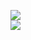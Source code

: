 [![](https://img.shields.io/badge/Made%20With-Github%20Spray-lightgrey.svg?style=for-the-badge&logo=github)](https://github.com/Annihil/github-spray#18080)  
[![](https://i.imgur.com/2DrTn0Z.gif)](https://github.com/Annihil/github-spray)